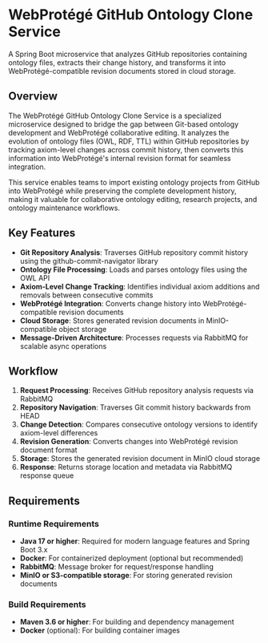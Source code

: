 # WebProtégé GitHub Ontology Clone Service

A Spring Boot microservice that analyzes GitHub repositories containing ontology files, extracts their change history, and transforms it into WebProtégé-compatible revision documents stored in cloud storage.

## Overview

The WebProtégé GitHub Ontology Clone Service is a specialized microservice designed to bridge the gap between Git-based ontology development and WebProtégé collaborative editing. It analyzes the evolution of ontology files (OWL, RDF, TTL) within GitHub repositories by tracking axiom-level changes across commit history, then converts this information into WebProtégé's internal revision format for seamless integration.

This service enables teams to import existing ontology projects from GitHub into WebProtégé while preserving the complete development history, making it valuable for collaborative ontology editing, research projects, and ontology maintenance workflows.

## Key Features

- **Git Repository Analysis**: Traverses GitHub repository commit history using the github-commit-navigator library
- **Ontology File Processing**: Loads and parses ontology files using the OWL API
- **Axiom-Level Change Tracking**: Identifies individual axiom additions and removals between consecutive commits
- **WebProtégé Integration**: Converts change history into WebProtégé-compatible revision documents
- **Cloud Storage**: Stores generated revision documents in MinIO-compatible object storage
- **Message-Driven Architecture**: Processes requests via RabbitMQ for scalable async operations

## Workflow

1. **Request Processing**: Receives GitHub repository analysis requests via RabbitMQ
2. **Repository Navigation**: Traverses Git commit history backwards from HEAD
4. **Change Detection**: Compares consecutive ontology versions to identify axiom-level differences
5. **Revision Generation**: Converts changes into WebProtégé revision document format
6. **Storage**: Stores the generated revision document in MinIO cloud storage
7. **Response**: Returns storage location and metadata via RabbitMQ response queue

## Requirements

### Runtime Requirements
- **Java 17 or higher**: Required for modern language features and Spring Boot 3.x
- **Docker**: For containerized deployment (optional but recommended)
- **RabbitMQ**: Message broker for request/response handling
- **MinIO or S3-compatible storage**: For storing generated revision documents

### Build Requirements
- **Maven 3.6 or higher**: For building and dependency management
- **Docker** (optional): For building container images